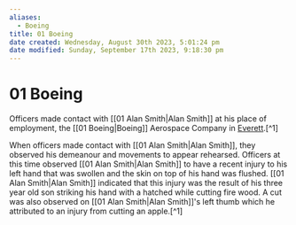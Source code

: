 ```yaml
---
aliases:
  - Boeing
title: 01 Boeing
date created: Wednesday, August 30th 2023, 5:01:24 pm
date modified: Sunday, September 17th 2023, 9:18:30 pm
---
```


# 01 Boeing

Officers made contact with [[01 Alan Smith|Alan Smith]] at his place of employment, the [[01 Boeing|Boeing]] Aerospace Company in [Everett](geo:47.9793437,-122.2127011).[^1]

When officers made contact with [[01 Alan Smith|Alan Smith]], they observed his demeanour and movements to appear rehearsed. Officers at this time observed [[01 Alan Smith|Alan Smith]] to have a recent injury to his left hand that was swollen and the skin on top of his hand was flushed. [[01 Alan Smith|Alan Smith]] indicated that this injury was the result of his three year old son striking his hand with a hatched while cutting fire wood. A cut was also observed on [[01 Alan Smith|Alan Smith]]'s left thumb which he attributed to an injury from cutting an apple.[^1]

